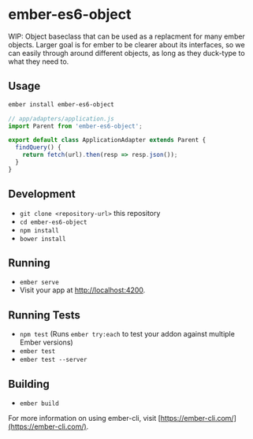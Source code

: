 # ember-es6-object

WIP: Object baseclass that can be used as a replacment for many ember objects. Larger goal is for ember to be clearer about its interfaces, so we can easily through around different objects, as long as they duck-type to what they need to.

## Usage

```sh
ember install ember-es6-object
```

```js
// app/adapters/application.js
import Parent from 'ember-es6-object';

export default class ApplicationAdapter extends Parent {
  findQuery() {
    return fetch(url).then(resp => resp.json());
  }
}
```


## Development

* `git clone <repository-url>` this repository
* `cd ember-es6-object`
* `npm install`
* `bower install`

## Running

* `ember serve`
* Visit your app at [http://localhost:4200](http://localhost:4200).

## Running Tests

* `npm test` (Runs `ember try:each` to test your addon against multiple Ember versions)
* `ember test`
* `ember test --server`

## Building

* `ember build`

For more information on using ember-cli, visit [https://ember-cli.com/](https://ember-cli.com/).
